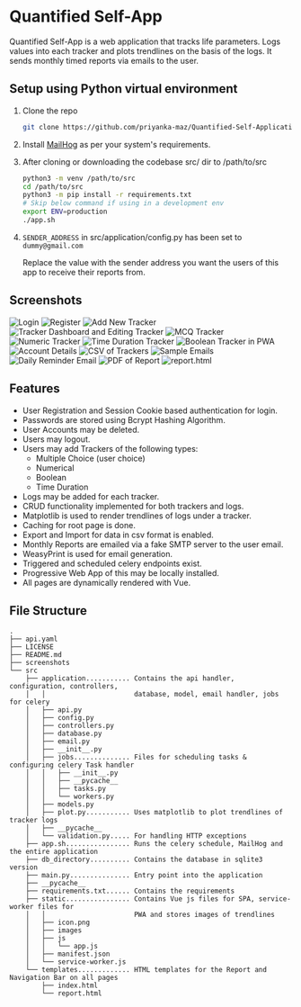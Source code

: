 # Quantified Self-App

Quantified Self-App is a web application that tracks life parameters. Logs values into each tracker and plots trendlines on the basis of the logs. It sends monthly timed reports via emails to the user.

## Setup using Python virtual environment

1. Clone the repo
   ```sh
   git clone https://github.com/priyanka-maz/Quantified-Self-Application
   ```
2. Install [MailHog](https://github.com/mailhog/MailHog) as per your system's requirements.

3. After cloning or downloading the codebase src/ dir to /path/to/src
    ```sh
    python3 -m venv /path/to/src
    cd /path/to/src
    python3 -m pip install -r requirements.txt
    # Skip below command if using in a development env
    export ENV=production
    ./app.sh
    ```
4. ```SENDER_ADDRESS``` in src/application/config.py has been set to ```dummy@gmail.com```

   Replace the value with the sender address you want the users of this app to receive their reports from.
   
## Screenshots

![Login](screenshots/1.png)
![Register](screenshots/2.png)
![Add New Tracker](screenshots/3.png)
![Tracker Dashboard and Editing Tracker](screenshots/4.png)
![MCQ Tracker](screenshots/5.png)
![Numeric Tracker](screenshots/6.png)
![Time Duration Tracker](screenshots/7.png)
![Boolean Tracker in PWA](screenshots/8.png)
![Account Details](screenshots/9.png)
![CSV of Trackers](screenshots/10.png)
![Sample Emails](screenshots/11.png)
![Daily Reminder Email](screenshots/12.png)
![PDF of Report](screenshots/13.png)
![report.html](screenshots/14.png)

## Features

- User Registration and Session Cookie based authentication for login.
- Passwords are stored using Bcrypt Hashing Algorithm.
- User Accounts may be deleted.
- Users may logout.
- Users may add Trackers of the following types:
    - Multiple Choice (user choice)
    - Numerical
    - Boolean
    - Time Duration
- Logs may be added for each tracker.
- CRUD functionality implemented for both trackers and logs.
- Matplotlib is used to render trendlines of logs under a tracker.
- Caching for root page is done.
- Export and Import for data in csv format is enabled.
- Monthly Reports are emailed via a fake SMTP server to the user email.
- WeasyPrint is used for email generation.
- Triggered and scheduled celery endpoints exist.
- Progressive Web App of this may be locally installed.
- All pages are dynamically rendered with Vue.

## File Structure

```
.
├── api.yaml
├── LICENSE
├── README.md
├── screenshots
└── src
    ├── application........... Contains the api handler, configuration, controllers, 
    │   │                      database, model, email handler, jobs for celery
    │   ├── api.py
    │   ├── config.py
    │   ├── controllers.py
    │   ├── database.py
    │   ├── email.py
    │   ├── __init__.py
    │   ├── jobs.............. Files for scheduling tasks & configuring celery Task handler
    │   │   ├── __init__.py
    │   │   ├── __pycache__
    │   │   ├── tasks.py
    │   │   └── workers.py
    │   ├── models.py
    │   ├── plot.py........... Uses matplotlib to plot trendlines of tracker logs
    │   ├── __pycache__
    │   └── validation.py..... For handling HTTP exceptions
    ├── app.sh................ Runs the celery schedule, MailHog and the entire application
    ├── db_directory.......... Contains the database in sqlite3 version
    ├── main.py............... Entry point into the application
    ├── __pycache__
    ├── requirements.txt...... Contains the requirements
    ├── static................ Contains Vue js files for SPA, service-worker files for 
    │   │                      PWA and stores images of trendlines
    │   ├── icon.png
    │   ├── images
    │   ├── js
    │   │   └── app.js
    │   ├── manifest.json
    │   └── service-worker.js
    └── templates............. HTML templates for the Report and Navigation Bar on all pages
        ├── index.html
        └── report.html
```
